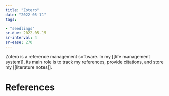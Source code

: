 ```yaml
---
title: "Zotero"
date: "2022-05-11"
tags:

- "seedlings"
sr-due: 2022-05-15
sr-interval: 4
sr-ease: 270
---
```


Zotero is a reference management software. In my [[life management system]], its main role is to track my references, provide citations, and store my [[literature notes]].

# References
